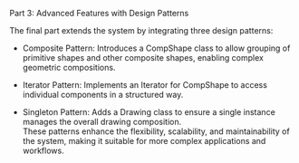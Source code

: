 Part 3: Advanced Features with Design Patterns

The final part extends the system by integrating three design patterns:

- Composite Pattern: Introduces a CompShape class to allow grouping of primitive shapes and other composite shapes, enabling complex geometric compositions.

- Iterator Pattern: Implements an Iterator for CompShape to access individual components in a structured way.

- Singleton Pattern: Adds a Drawing class to ensure a single instance manages the overall drawing composition.  
These patterns enhance the flexibility, scalability, and maintainability of the system, making it suitable for more complex applications and workflows.

